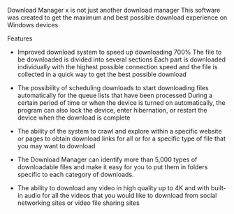 Download Manager x is not just another download manager
This software was created to get the maximum and best possible download experience on Windows devices

Features

+ Improved download system to speed up downloading 700%
The file to be downloaded is divided into several sections
Each part is downloaded individually with the highest possible connection speed
and the file is collected in a quick way to get the best possible download

+ The possibility of scheduling downloads to start downloading files automatically for the queue lists that have been processed
During a certain period of time or when the device is turned on automatically, the program can also lock the device, enter hibernation, or restart the device when the download is complete

+ The ability of the system to crawl and explore within a specific website or pages to obtain download links for all or for a specific type of file that you may want to download

+ The Download Manager can identify more than 5,000 types of downloadable files and make it easy for you to put them in folders specific to each category of downloads.

+ The ability to download any video in high quality up to 4K and with built-in audio for all the videos that you would like to download from social networking sites or video file sharing sites
